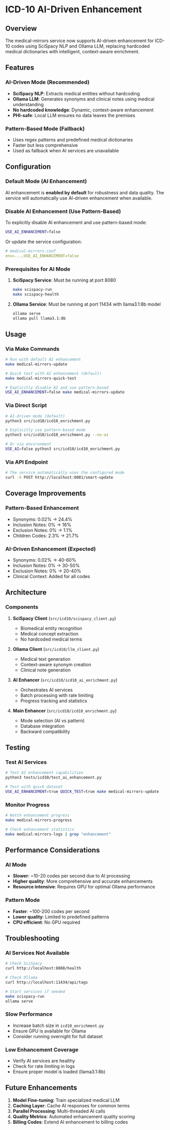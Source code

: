 # ICD-10 AI-Driven Enhancement

## Overview
The medical-mirrors service now supports AI-driven enhancement for ICD-10 codes using SciSpacy NLP and Ollama LLM, replacing hardcoded medical dictionaries with intelligent, context-aware enrichment.

## Features

### AI-Driven Mode (Recommended)
- **SciSpacy NLP**: Extracts medical entities without hardcoding
- **Ollama LLM**: Generates synonyms and clinical notes using medical understanding
- **No hardcoded knowledge**: Dynamic, context-aware enhancement
- **PHI-safe**: Local LLM ensures no data leaves the premises

### Pattern-Based Mode (Fallback)
- Uses regex patterns and predefined medical dictionaries
- Faster but less comprehensive
- Used as fallback when AI services are unavailable

## Configuration

### Default Mode (AI Enhancement)
AI enhancement is **enabled by default** for robustness and data quality. The service will automatically use AI-driven enhancement when available.

### Disable AI Enhancement (Use Pattern-Based)
To explicitly disable AI enhancement and use pattern-based mode:
```bash
USE_AI_ENHANCEMENT=false
```

Or update the service configuration:
```yaml
# medical-mirrors.conf
env=...,USE_AI_ENHANCEMENT=false
```

### Prerequisites for AI Mode
1. **SciSpacy Service**: Must be running at port 8080
   ```bash
   make scispacy-run
   make scispacy-health
   ```

2. **Ollama Service**: Must be running at port 11434 with llama3.1:8b model
   ```bash
   ollama serve
   ollama pull llama3.1:8b
   ```

## Usage

### Via Make Commands
```bash
# Run with default AI enhancement
make medical-mirrors-update

# Quick test with AI enhancement (default)
make medical-mirrors-quick-test

# Explicitly disable AI and use pattern-based
USE_AI_ENHANCEMENT=false make medical-mirrors-update
```

### Via Direct Script
```bash
# AI-driven mode (default)
python3 src/icd10/icd10_enrichment.py

# Explicitly use pattern-based mode
python3 src/icd10/icd10_enrichment.py --no-ai

# Or via environment
USE_AI=false python3 src/icd10/icd10_enrichment.py
```

### Via API Endpoint
```bash
# The service automatically uses the configured mode
curl -X POST http://localhost:8081/smart-update
```

## Coverage Improvements

### Pattern-Based Enhancement
- Synonyms: 0.02% → 24.4%
- Inclusion Notes: 0% → 16%
- Exclusion Notes: 0% → 1.1%
- Children Codes: 2.3% → 21.7%

### AI-Driven Enhancement (Expected)
- Synonyms: 0.02% → 40-60%
- Inclusion Notes: 0% → 30-50%
- Exclusion Notes: 0% → 20-40%
- Clinical Context: Added for all codes

## Architecture

### Components
1. **SciSpacy Client** (`src/icd10/scispacy_client.py`)
   - Biomedical entity recognition
   - Medical concept extraction
   - No hardcoded medical terms

2. **Ollama Client** (`src/icd10/llm_client.py`)
   - Medical text generation
   - Context-aware synonym creation
   - Clinical note generation

3. **AI Enhancer** (`src/icd10/icd10_ai_enrichment.py`)
   - Orchestrates AI services
   - Batch processing with rate limiting
   - Progress tracking and statistics

4. **Main Enhancer** (`src/icd10/icd10_enrichment.py`)
   - Mode selection (AI vs pattern)
   - Database integration
   - Backward compatibility

## Testing

### Test AI Services
```bash
# Test AI enhancement capabilities
python3 tests/icd10/test_ai_enhancement.py

# Test with quick dataset
USE_AI_ENHANCEMENT=true QUICK_TEST=true make medical-mirrors-update
```

### Monitor Progress
```bash
# Watch enhancement progress
make medical-mirrors-progress

# Check enhancement statistics
make medical-mirrors-logs | grep "enhancement"
```

## Performance Considerations

### AI Mode
- **Slower**: ~10-20 codes per second due to AI processing
- **Higher quality**: More comprehensive and accurate enhancements
- **Resource intensive**: Requires GPU for optimal Ollama performance

### Pattern Mode
- **Faster**: ~100-200 codes per second
- **Lower quality**: Limited to predefined patterns
- **CPU efficient**: No GPU required

## Troubleshooting

### AI Services Not Available
```bash
# Check SciSpacy
curl http://localhost:8080/health

# Check Ollama
curl http://localhost:11434/api/tags

# Start services if needed
make scispacy-run
ollama serve
```

### Slow Performance
- Increase batch size in `icd10_enrichment.py`
- Ensure GPU is available for Ollama
- Consider running overnight for full dataset

### Low Enhancement Coverage
- Verify AI services are healthy
- Check for rate limiting in logs
- Ensure proper model is loaded (llama3.1:8b)

## Future Enhancements

1. **Model Fine-tuning**: Train specialized medical LLM
2. **Caching Layer**: Cache AI responses for common terms
3. **Parallel Processing**: Multi-threaded AI calls
4. **Quality Metrics**: Automated enhancement quality scoring
5. **Billing Codes**: Extend AI enhancement to billing codes